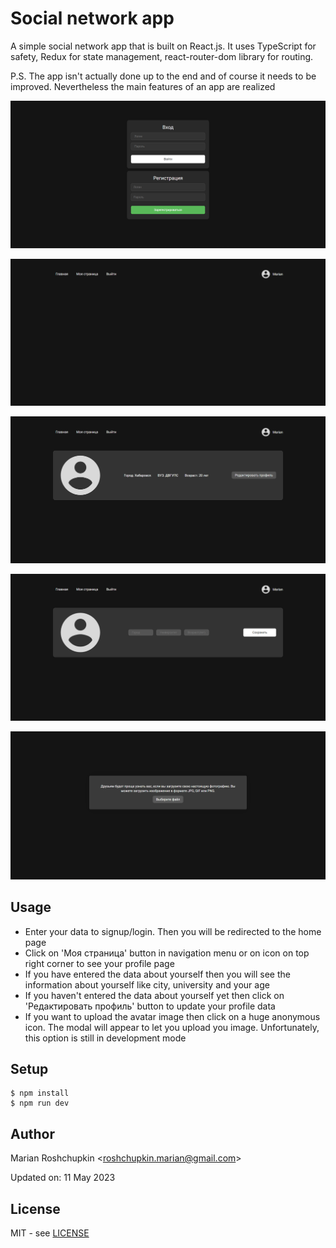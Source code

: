 # Social network app
A simple social network app that is built on React.js. It uses TypeScript for safety,
Redux for state management, react-router-dom library for routing.

P.S. The app isn't actually done up to the end and of course it needs to be improved. Nevertheless the main features of an app are realized

![Start-page](screenshots/preview1.png)

![Posts](screenshots/preview2.png)

![User-page](screenshots/preview3.png)

![Edit-page](screenshots/preview4.png)

![Modal](screenshots/preview5.png)

## Usage
- Enter your data to signup/login. Then you will be redirected to the home page
- Click on 'Моя страница' button in navigation menu or on icon on top right corner to see your profile page
- If you have entered the data about yourself then you will see the information about yourself like city, university and your age
- If you haven't entered the data about yourself yet then click on 'Редактировать профиль' button to update your profile data
- If you want to upload the avatar image then click on a huge anonymous icon. The modal will appear to let you upload you image. Unfortunately, this option is still in development mode

## Setup
```
$ npm install
$ npm run dev
```

## Author
Marian Roshchupkin &lt;roshchupkin.marian@gmail.com&gt;

Updated on: 11 May 2023

## License
MIT - see [LICENSE](LICENSE)